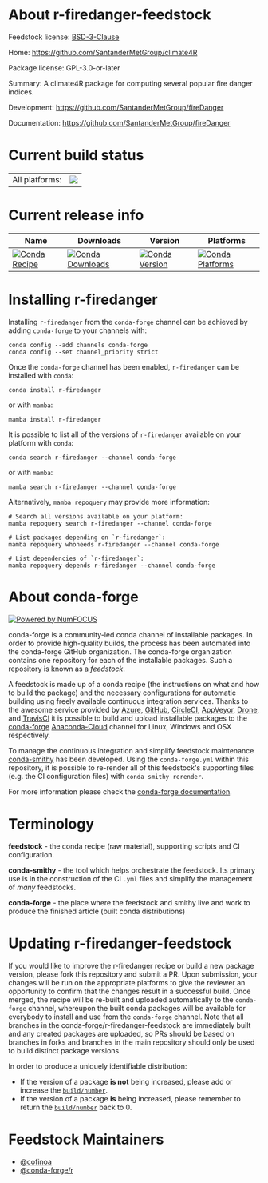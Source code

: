 About r-firedanger-feedstock
============================

Feedstock license: [BSD-3-Clause](https://github.com/conda-forge/r-firedanger-feedstock/blob/main/LICENSE.txt)

Home: https://github.com/SantanderMetGroup/climate4R

Package license: GPL-3.0-or-later

Summary: A climate4R package for computing several popular fire danger indices.

Development: https://github.com/SantanderMetGroup/fireDanger

Documentation: https://github.com/SantanderMetGroup/fireDanger

Current build status
====================


<table><tr><td>All platforms:</td>
    <td>
      <a href="https://dev.azure.com/conda-forge/feedstock-builds/_build/latest?definitionId=16237&branchName=main">
        <img src="https://dev.azure.com/conda-forge/feedstock-builds/_apis/build/status/r-firedanger-feedstock?branchName=main">
      </a>
    </td>
  </tr>
</table>

Current release info
====================

| Name | Downloads | Version | Platforms |
| --- | --- | --- | --- |
| [![Conda Recipe](https://img.shields.io/badge/recipe-r--firedanger-green.svg)](https://anaconda.org/conda-forge/r-firedanger) | [![Conda Downloads](https://img.shields.io/conda/dn/conda-forge/r-firedanger.svg)](https://anaconda.org/conda-forge/r-firedanger) | [![Conda Version](https://img.shields.io/conda/vn/conda-forge/r-firedanger.svg)](https://anaconda.org/conda-forge/r-firedanger) | [![Conda Platforms](https://img.shields.io/conda/pn/conda-forge/r-firedanger.svg)](https://anaconda.org/conda-forge/r-firedanger) |

Installing r-firedanger
=======================

Installing `r-firedanger` from the `conda-forge` channel can be achieved by adding `conda-forge` to your channels with:

```
conda config --add channels conda-forge
conda config --set channel_priority strict
```

Once the `conda-forge` channel has been enabled, `r-firedanger` can be installed with `conda`:

```
conda install r-firedanger
```

or with `mamba`:

```
mamba install r-firedanger
```

It is possible to list all of the versions of `r-firedanger` available on your platform with `conda`:

```
conda search r-firedanger --channel conda-forge
```

or with `mamba`:

```
mamba search r-firedanger --channel conda-forge
```

Alternatively, `mamba repoquery` may provide more information:

```
# Search all versions available on your platform:
mamba repoquery search r-firedanger --channel conda-forge

# List packages depending on `r-firedanger`:
mamba repoquery whoneeds r-firedanger --channel conda-forge

# List dependencies of `r-firedanger`:
mamba repoquery depends r-firedanger --channel conda-forge
```


About conda-forge
=================

[![Powered by
NumFOCUS](https://img.shields.io/badge/powered%20by-NumFOCUS-orange.svg?style=flat&colorA=E1523D&colorB=007D8A)](https://numfocus.org)

conda-forge is a community-led conda channel of installable packages.
In order to provide high-quality builds, the process has been automated into the
conda-forge GitHub organization. The conda-forge organization contains one repository
for each of the installable packages. Such a repository is known as a *feedstock*.

A feedstock is made up of a conda recipe (the instructions on what and how to build
the package) and the necessary configurations for automatic building using freely
available continuous integration services. Thanks to the awesome service provided by
[Azure](https://azure.microsoft.com/en-us/services/devops/), [GitHub](https://github.com/),
[CircleCI](https://circleci.com/), [AppVeyor](https://www.appveyor.com/),
[Drone](https://cloud.drone.io/welcome), and [TravisCI](https://travis-ci.com/)
it is possible to build and upload installable packages to the
[conda-forge](https://anaconda.org/conda-forge) [Anaconda-Cloud](https://anaconda.org/)
channel for Linux, Windows and OSX respectively.

To manage the continuous integration and simplify feedstock maintenance
[conda-smithy](https://github.com/conda-forge/conda-smithy) has been developed.
Using the ``conda-forge.yml`` within this repository, it is possible to re-render all of
this feedstock's supporting files (e.g. the CI configuration files) with ``conda smithy rerender``.

For more information please check the [conda-forge documentation](https://conda-forge.org/docs/).

Terminology
===========

**feedstock** - the conda recipe (raw material), supporting scripts and CI configuration.

**conda-smithy** - the tool which helps orchestrate the feedstock.
                   Its primary use is in the construction of the CI ``.yml`` files
                   and simplify the management of *many* feedstocks.

**conda-forge** - the place where the feedstock and smithy live and work to
                  produce the finished article (built conda distributions)


Updating r-firedanger-feedstock
===============================

If you would like to improve the r-firedanger recipe or build a new
package version, please fork this repository and submit a PR. Upon submission,
your changes will be run on the appropriate platforms to give the reviewer an
opportunity to confirm that the changes result in a successful build. Once
merged, the recipe will be re-built and uploaded automatically to the
`conda-forge` channel, whereupon the built conda packages will be available for
everybody to install and use from the `conda-forge` channel.
Note that all branches in the conda-forge/r-firedanger-feedstock are
immediately built and any created packages are uploaded, so PRs should be based
on branches in forks and branches in the main repository should only be used to
build distinct package versions.

In order to produce a uniquely identifiable distribution:
 * If the version of a package **is not** being increased, please add or increase
   the [``build/number``](https://docs.conda.io/projects/conda-build/en/latest/resources/define-metadata.html#build-number-and-string).
 * If the version of a package **is** being increased, please remember to return
   the [``build/number``](https://docs.conda.io/projects/conda-build/en/latest/resources/define-metadata.html#build-number-and-string)
   back to 0.

Feedstock Maintainers
=====================

* [@cofinoa](https://github.com/cofinoa/)
* [@conda-forge/r](https://github.com/conda-forge/r/)

